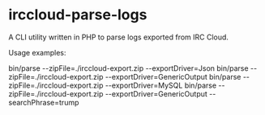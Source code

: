 # irccloud-parse-logs
A CLI utility written in PHP to parse logs exported from IRC Cloud.

Usage examples:

bin/parse --zipFile=./irccloud-export.zip --exportDriver=Json
bin/parse --zipFile=./irccloud-export.zip --exportDriver=GenericOutput
bin/parse --zipFile=./irccloud-export.zip --exportDriver=MySQL
bin/parse --zipFile=./irccloud-export.zip --exportDriver=GenericOutput --searchPhrase=trump

